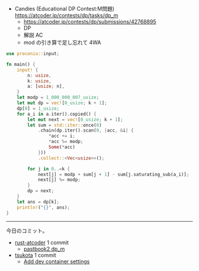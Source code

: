 - Candies (Educational DP Contest:M問題)
  <https://atcoder.jp/contests/dp/tasks/dp_m>
  - <https://atcoder.jp/contests/dp/submissions/42768895>
  - DP
  - 解説 AC
  - mod の引き算で足し忘れて 4WA

```rust
use proconio::input;

fn main() {
    input! {
        n: usize,
        k: usize,
        a: [usize; n],
    }
    let modp = 1_000_000_007_usize;
    let mut dp = vec![0_usize; k + 1];
    dp[0] = 1_usize;
    for a_i in a.iter().copied() {
        let mut next = vec![0_usize; k + 1];
        let sum = std::iter::once(0)
            .chain(dp.iter().scan(0, |acc, &i| {
                *acc += i;
                *acc %= modp;
                Some(*acc)
            }))
            .collect::<Vec<usize>>();

        for j in 0..=k {
            next[j] = modp + sum[j + 1] - sum[j.saturating_sub(a_i)];
            next[j] %= modp;
        }
        dp = next;
    }
    let ans = dp[k];
    println!("{}", ans);
}
```

---

今日のコミット。

- [rust-atcoder](https://github.com/bouzuya/rust-atcoder) 1 commit
  - [pastbook2 dp_m](https://github.com/bouzuya/rust-atcoder/commit/625ab716a2681b503c4b54d98a7b59a3db14e705)
- [tsukota](https://github.com/bouzuya/tsukota) 1 commit
  - [Add dev container settings](https://github.com/bouzuya/tsukota/commit/fd68a06d9316beec3dd1966e2feec1364e2160f3)
